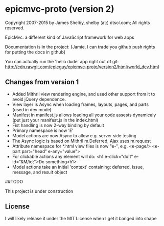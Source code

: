 epicmvc-proto (version 2)
=============

Copyright 2007-2015 by James Shelby, shelby (at:) dtsol.com; All rights reserved.

EpicMvc: a different kind of JavaScript framework for web apps

Documentation is in the project: {Jamie, I can trade you github push rights for putting the docs in github}

You can actually run the 'hello dude' app right out of git: http://cdn.rawgit.com/epicguy/epicmvc-proto/version2/html/world_dev.html

## Changes from version 1

* Added Mithril view rendering engine, and used other support from it to avoid jQuery dependence.
* View layer is Async when loading frames, layouts, pages, and parts (used in dev mode)
* Manifest in manifest.js allows loading all your code assests dynamicaly (put just your manifest.js in the index.html)
* Fist handling is now 2-way binding by default
* Primary namespace is now 'E'
* Model actions are now Async to allow e.g. server side testing
* The Async logic is based on Mithril m.Deferred; Ajax uses m.request
* Attribute namespace for *.html view files is now "e-", e.g. &lt;e-page/&gt; &lt;e-part part="head" e-any="value"&gt;
* For clickable actions any element will do: &lt;h1 e-click="doIt" e-id="&M/id;"&gt;Do something&lt;h1&gt;
* Model actions take an initial 'context' containing: deferred, issue, message, and result object

##TODO

This project is under construction

## License

I will likely release it under the MIT License when I get it banged into shape
